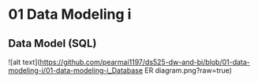 # 01 Data Modeling i

## Data Model (SQL)
![alt text](https://github.com/pearmai1197/ds525-dw-and-bi/blob/01-data-modeling-i/01-data-modeling-i_Database ER diagram.png?raw=true)